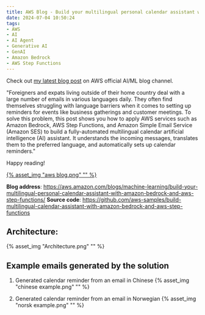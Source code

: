 ```yaml
---
title: AWS Blog - Build your multilingual personal calendar assistant with Amazon Bedrock and AWS Step Functions
date: 2024-07-04 10:50:24
tags:
- AWS 
- AI
- AI Agent
- Generative AI
- GenAI
- Amazon Bedrock
- AWS Step Functions
---
```

Check out [my latest blog post](https://aws.amazon.com/blogs/machine-learning/build-your-multilingual-personal-calendar-assistant-with-amazon-bedrock-and-aws-step-functions/) on AWS official AI/ML blog channel.

"Foreigners and expats living outside of their home country deal with a large number of emails in various languages daily. They often find themselves struggling with language barriers when it comes to setting up reminders for events like business gatherings and customer meetings. To solve this problem, this post shows you how to apply AWS services such as Amazon Bedrock, AWS Step Functions, and Amazon Simple Email Service (Amazon SES) to build a fully-automated multilingual calendar artificial intelligence (AI) assistant. It understands the incoming messages, translates them to the preferred language, and automatically sets up calendar reminders."

Happy reading!

[{% asset_img "aws blog.png" "" %}](https://aws.amazon.com/blogs/machine-learning/build-your-multilingual-personal-calendar-assistant-with-amazon-bedrock-and-aws-step-functions/)

**Blog address**: https://aws.amazon.com/blogs/machine-learning/build-your-multilingual-personal-calendar-assistant-with-amazon-bedrock-and-aws-step-functions/
**Source code**: https://github.com/aws-samples/build-multilingual-calendar-assistant-with-amazon-bedrock-and-aws-step-functions  

<!-- more -->

## Architecture:
{% asset_img "Architecture.png" "" %}

## Example emails generated by the solution
1. Generated calendar reminder from an email in Chinese
{% asset_img "chinese example.png" "" %}

2. Generated calendar reminder from an email in Norwegian
{% asset_img "norsk example.png" "" %}

